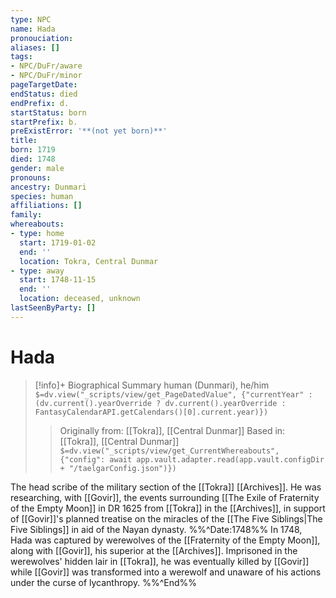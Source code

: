 ```yaml
---
type: NPC
name: Hada
pronouciation:
aliases: []
tags:
- NPC/DuFr/aware
- NPC/DuFr/minor
pageTargetDate:
endStatus: died
endPrefix: d.
startStatus: born
startPrefix: b.
preExistError: '**(not yet born)**'
title:
born: 1719
died: 1748
gender: male
pronouns:
ancestry: Dunmari
species: human
affiliations: []
family:
whereabouts:
- type: home
  start: 1719-01-02
  end: ''
  location: Tokra, Central Dunmar
- type: away
  start: 1748-11-15
  end: ''
  location: deceased, unknown
lastSeenByParty: []
---
```

# Hada
>[!info]+ Biographical Summary
>human (Dunmari), he/him
>`$=dv.view("_scripts/view/get_PageDatedValue", {"currentYear" : (dv.current().yearOverride ? dv.current().yearOverride : FantasyCalendarAPI.getCalendars()[0].current.year)})`
>> Originally from: [[Tokra]], [[Central Dunmar]]
>> Based in: [[Tokra]], [[Central Dunmar]]
>> `$=dv.view("_scripts/view/get_CurrentWhereabouts", {"config": await app.vault.adapter.read(app.vault.configDir + "/taelgarConfig.json")})`

The head scribe of the military section of the [[Tokra]] [[Archives]]. He was researching, with [[Govir]], the events surrounding [[The Exile of Fraternity of the Empty Moon]] in DR 1625 from [[Tokra]] in the [[Archives]], in support of [[Govir]]'s planned treatise on the miracles of the [[The Five Siblings|The Five Siblings]] in aid of the Nayan dynasty. 
%%^Date:1748%%
In 1748, Hada was captured by werewolves of the [[Fraternity of the Empty Moon]], along with [[Govir]], his superior at the [[Archives]]. Imprisoned in the werewolves' hidden lair in [[Tokra]], he was eventually killed by [[Govir]] while [[Govir]] was transformed into a werewolf and unaware of his actions under the curse of lycanthropy. 
%%^End%%